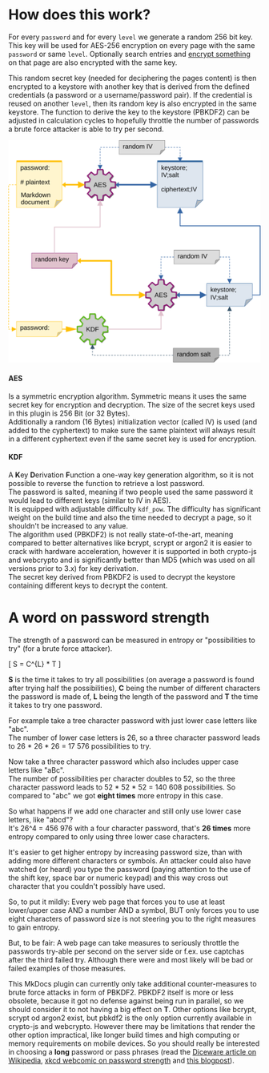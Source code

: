 # How does this work?

For every `password` and for every `level` we generate a random 256 bit key.
This key will be used for AES-256 encryption on every page with the same `password` or same `level`.
Optionally search entries and [encrypt something](#encrypt-something)<!--todo--> on that page are also encrypted with the same key.

This random secret key (needed for deciphering the pages content) is then encrypted to a keystore with another key that is derived from
the defined credentials (a password or a username/password pair).
If the credential is reused on another `level`, then its random key is also encrypted in the same keystore.
The function to derive the key to the keystore (PBKDF2) can be adjusted in calculation cycles
to hopefully throttle the number of passwords a brute force attacker is able to try per second.

![](img/howitworks.svg)

#### AES

Is a symmetric encryption algorithm. Symmetric means it uses the same secret key for encryption and decryption.
The size of the secret keys used in this plugin is 256 Bit (or 32 Bytes).\
Additionally a random (16 Bytes) initialization vector (called IV) is used (and added to the cyphertext)
to make sure the same plaintext will always result in a different cyphertext even if the same secret key is used
for encryption.

#### KDF

A **K**ey **D**erivation **F**unction a one-way key generation algorithm,
so it is not possible to reverse the function to retrieve a lost password.\
The password is salted, meaning if two people used the same password it would lead to different keys (similar to IV in AES).\
It is equipped with adjustable difficulty `kdf_pow`. The difficulty has significant weight on the build time and also
the time needed to decrypt a page, so it shouldn't be increased to any value.\
The algorithm used (PBKDF2) is not really state-of-the-art, meaning compared to better alternatives like bcrypt, scrypt or argon2
it is easier to crack with hardware acceleration, however it is supported in both crypto-js and webcrypto and
is significantly better than MD5 (which was used on all versions prior to 3.x) for key derivation.\
The secret key derived from PBKDF2 is used to decrypt the keystore containing different keys to decrypt the content.

# A word on password strength

The strength of a password can be measured in entropy or "possibilities to try" (for a brute force attacker).

\[
S = C^{L} * T
\]

**S** is the time it takes to try all possibilities (on average a password is found after trying half the possibilities),
**C** being the number of different characters the password is made of, **L** being the length of the password
and **T** the time it takes to try one password.

For example take a tree character password with just lower case letters like "abc".  
The number of lower case letters is 26, so a three character password leads to 26 * 26 * 26 = 17 576 possibilities to try.

Now take a three character password which also includes upper case letters like "aBc".  
The number of possibilities per character doubles to 52, so the three character password leads to 52 * 52 * 52 = 140 608 possibilities.
So compared to "abc" we got **eight times** more entropy in this case.

So what happens if we add one character and still only use lower case letters, like "abcd"?  
It's 26^4 = 456 976 with a four character password, that's **26 times** more entropy compared to only using three lower case characters.

It's easier to get higher entropy by increasing password size, than with adding more different characters or symbols.
An attacker could also have watched (or heard) you type the password (paying attention to the use of the shift key,
space bar or numeric keypad) and this way cross out character that you couldn't possibly have used.

So, to put it mildly: Every web page that forces you to use at least lower/upper case AND a number AND a symbol,
BUT only forces you to use eight characters of password size is not steering you to the right measures to gain entropy.

But, to be fair: A web page can take measures to seriously throttle the passwords try-able per second on the server side
or f.ex. use captchas after the third failed try. Although there were and most likely will be bad or failed examples of those measures.

This MkDocs plugin can currently only take additional counter-measures to brute force attacks in form of PBKDF2.
PBKDF2 itself is more or less obsolete, because it got no defense against being run in parallel, so we should
consider it to not having a big effect on **T**.
Other options like bcrypt, scrypt od argon2 exist, but pbkdf2 is the only option
currently available in crypto-js and webcrypto. However there may be limitations that render the other option impractical,
like longer build times and high computing or memory requirements on mobile devices.
So you should really be interested in choosing a **long** password or pass phrases
(read the [Diceware article on Wikipedia](https://en.wikipedia.org/wiki/Diceware), [xkcd webcomic on password strength](https://xkcd.com/936/)
and [this blogpost](https://blog.benpri.me/blog/2019/01/13/why-you-shouldnt-be-using-bcrypt-and-scrypt/)).


